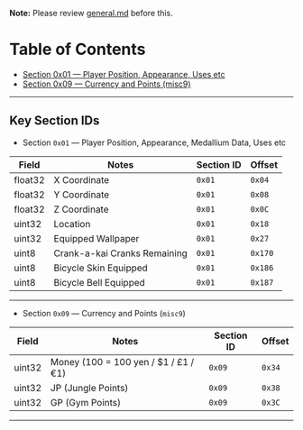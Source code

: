 
 **Note:** Please review [general.md](https://github.com/n123git/YWSaveEditor/blob/main/docs/general.md) before this.

# Table of Contents

* [Section 0x01 — Player Position, Appearance, Uses etc](#section-0x01--player-position-appearance-medallium-data-uses-etc)
* [Section 0x09 — Currency and Points (misc9)](#section-0x09--currency-and-points-misc9)

---

## Key Section IDs

- Section `0x01` — Player Position, Appearance, Medallium Data, Uses etc

| Field   | Notes                        | Section ID | Offset  |
| ------- | ---------------------------- | ---------- | ------- |
| float32 | X Coordinate                 | `0x01`     | `0x04`  |
| float32 | Y Coordinate                 | `0x01`     | `0x08`  |
| float32 | Z Coordinate                 | `0x01`     | `0x0C`  |
| uint32  | Location                     | `0x01`     | `0x18`  |
| uint32  | Equipped Wallpaper           | `0x01`     | `0x27`  |
| uint8   | Crank-a-kai Cranks Remaining | `0x01`     | `0x170` |
| uint8   | Bicycle Skin Equipped        | `0x01`     | `0x186` |
| uint8   | Bicycle Bell Equipped        | `0x01`     | `0x187` |

---

- Section `0x09` — Currency and Points (`misc9`)

| Field  | Notes                                 | Section ID | Offset |
| ------ | ------------------------------------- | ---------- | ------ |
| uint32 | Money (100 = 100 yen / \$1 / £1 / €1) | `0x09`     | `0x34` |
| uint32 | JP (Jungle Points)                    | `0x09`     | `0x38` |
| uint32 | GP (Gym Points)                       | `0x09`     | `0x3C` |

---


